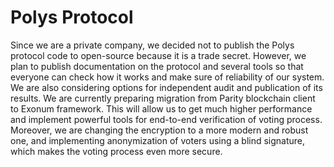 # Polys Protocol

Since we are a private company, we decided not to publish the Polys protocol code to open-source because it is a trade secret. However, we plan to publish documentation on the protocol and several tools so that everyone can check how it works and make sure of reliability of our system. We are also considering options for independent audit and publication of its results.
We are currently preparing migration from Parity blockchain client to Exonum framework. This will allow us to get much higher performance and implement powerful tools for end-to-end verification of voting process. Moreover, we are changing the encryption to a more modern and robust one, and implementing anonymization of voters using a blind signature, which makes the voting process even more secure.
